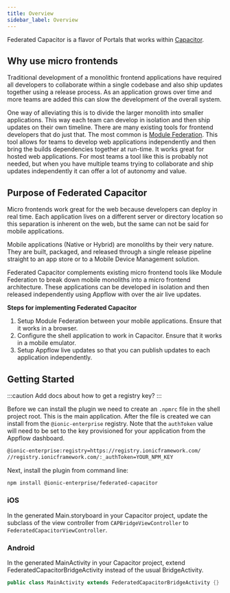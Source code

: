 ```yaml
---
title: Overview
sidebar_label: Overview
---
```


Federated Capacitor is a flavor of Portals that works within [Capacitor](https://capacitorjs.com/).

## Why use micro frontends

Traditional development of a monolithic frontend applications have required all developers to collaborate within a single codebase and also ship updates together using a release process. As an application grows over time and more teams are added this can slow the development of the overall system.

One way of alleviating this is to divide the larger monolith into smaller applications. This way each team can develop in isolation and then ship updates on their own timeline. There are many existing tools for frontend developers that do just that. The most common is [Module Federation](https://ionic.io/resources/articles/micro-frontends-with-module-federation). This tool allows for teams to develop web applications independently and then bring the builds dependencies together at run-time. It works great for hosted web applications. For most teams a tool like this is probably not needed, but when you have multiple teams trying to collaborate and ship updates independently it can offer a lot of autonomy and value.

## Purpose of Federated Capacitor

Micro frontends work great for the web because developers can deploy in real time. Each application lives on a different server or directory location so this separation is inherent on the web, but the same can not be said for mobile applications.

Mobile applications (Native or Hybrid) are monoliths by their very nature. They are built, packaged, and released through a single release pipeline straight to an app store or to a Mobile Device Management solution.

Federated Capacitor complements existing micro frontend tools like Module Federation to break down mobile monoliths into a micro frontend architecture. These applications can be developed in isolation and then released independently using Appflow with over the air live updates.

**Steps for implementing Federated Capacitor**

1. Setup Module Federation between your mobile applications. Ensure that it works in a browser.
2. Configure the shell application to work in Capacitor. Ensure that it works in a mobile emulator.
3. Setup Appflow live updates so that you can publish updates to each application independently.

## Getting Started

:::caution
Add docs about how to get a registry key?
:::

Before we can install the plugin we need to create an `.npmrc` file in the shell project root. This is the main application. After the file is created we can install from the `@ionic-enterprise` registry. Note that the `authToken` value will need to be set to the key provisioned for your application from the Appflow dashboard.

```bash {2} title=.npmrc
@ionic-enterprise:registry=https://registry.ionicframework.com/
//registry.ionicframework.com/:_authToken=YOUR_NPM_KEY
```

Next, install the plugin from command line:

```bash
npm install @ionic-enterprise/federated-capacitor
```

### iOS

In the generated Main.storyboard in your Capacitor project, update the subclass of the view controller from `CAPBridgeViewController` to `FederatedCapacitorViewController`.

### Android

In the generated MainActivity in your Capacitor project, extend FederatedCapacitorBridgeActivity instead of the usual BridgeActivity.

```java
public class MainActivity extends FederatedCapacitorBridgeActivity {}
```
